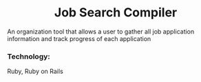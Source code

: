 <h1 align="center">Job Search Compiler</h1>

An organization tool that allows a user to gather all job application information and track progress of each application

<h3> Technology: </h3>

Ruby, Ruby on Rails
